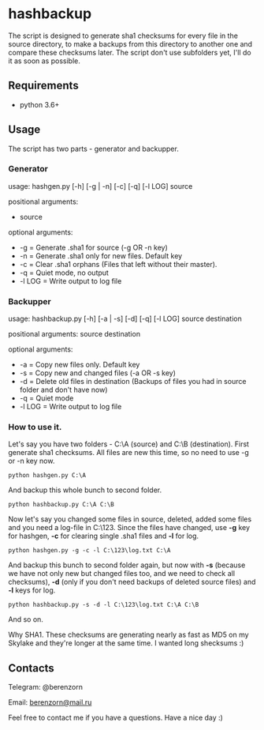 # hashbackup

The script is designed to generate sha1 checksums for every file in the source directory, to make a backups from this directory to another one and compare these checksums later. The script don't use subfolders yet, I'll do it as soon as possible.

## Requirements
* python 3.6+

## Usage

The script has two parts - generator and backupper.

### Generator
usage: hashgen.py [-h] [-g | -n] [-c] [-q] [-l  LOG] source

positional arguments:
- source

optional arguments:
- -g = Generate .sha1 for source (-g OR -n key)
- -n = Generate .sha1 only for new files. Default key
- -c = Clear .sha1 orphans (Files that left without their master).
- -q = Quiet mode, no output
- -l LOG = Write output to log file

### Backupper
usage: hashbackup.py [-h] [-a | -s] [-d] [-q] [-l  LOG] source destination

positional arguments:
 source
 destination

optional arguments:
- -a = Copy new files only. Default key
- -s = Copy new and changed files (-a OR -s key)
- -d = Delete old files in destination (Backups of files you had in source folder and don't have now)
- -q = Quiet mode
- -l LOG = Write output to log file
  
### How to use it.

Let's say you have two folders - C:\A (source) and C:\B (destination).
First generate sha1 checksums. All files are new this time, so no need to use -g or -n key now.
```
python hashgen.py C:\A
```
And backup this whole bunch to second folder.
```
python hashbackup.py C:\A C:\B
```
Now let's say you changed some files in source, deleted, added some files and you need a log-file in C:\123.
Since the files have changed, use **-g** key for hashgen, **-c** for clearing single .sha1 files and **-l** for log.
```
python hashgen.py -g -c -l C:\123\log.txt C:\A
```
And backup this bunch to second folder again, but now with **-s** (because we have not only new but changed files too, and we need to check all checksums), **-d** (only if you don't need backups of deleted source files) and **-l** keys for log.
```
python hashbackup.py -s -d -l C:\123\log.txt C:\A C:\B
```
And so on.

Why SHA1. These checksums are generating nearly as fast as MD5 on my Skylake and they're longer at the same time. I wanted long shecksums :)

## Contacts

Telegram: @berenzorn

Email: berenzorn@mail.ru

Feel free to contact me if you have a questions. Have a nice day :)
